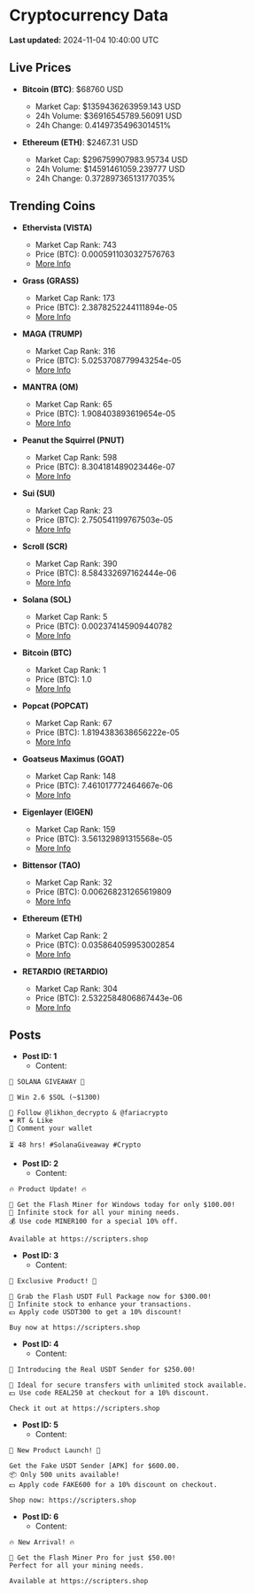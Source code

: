 # Cryptocurrency Data

**Last updated:** 2024-11-04 10:40:00 UTC

## Live Prices
- **Bitcoin (BTC)**: $68760 USD
  - Market Cap: $1359436263959.143 USD
  - 24h Volume: $36916545789.56091 USD
  - 24h Change: 0.4149735496301451%

- **Ethereum (ETH)**: $2467.31 USD
  - Market Cap: $296759907983.95734 USD
  - 24h Volume: $14591461059.239777 USD
  - 24h Change: 0.37289736513177035%

## Trending Coins
- **Ethervista (VISTA)**
  - Market Cap Rank: 743
  - Price (BTC): 0.0005911030327576763
  - [More Info](https://www.coingecko.com/en/coins/ethervista)

- **Grass (GRASS)**
  - Market Cap Rank: 173
  - Price (BTC): 2.3878252244111894e-05
  - [More Info](https://www.coingecko.com/en/coins/grass)

- **MAGA (TRUMP)**
  - Market Cap Rank: 316
  - Price (BTC): 5.0253708779943254e-05
  - [More Info](https://www.coingecko.com/en/coins/maga)

- **MANTRA (OM)**
  - Market Cap Rank: 65
  - Price (BTC): 1.908403893619654e-05
  - [More Info](https://www.coingecko.com/en/coins/mantra)

- **Peanut the Squirrel (PNUT)**
  - Market Cap Rank: 598
  - Price (BTC): 8.304181489023446e-07
  - [More Info](https://www.coingecko.com/en/coins/peanut-the-squirrel)

- **Sui (SUI)**
  - Market Cap Rank: 23
  - Price (BTC): 2.750541199767503e-05
  - [More Info](https://www.coingecko.com/en/coins/sui)

- **Scroll (SCR)**
  - Market Cap Rank: 390
  - Price (BTC): 8.584332697162444e-06
  - [More Info](https://www.coingecko.com/en/coins/scroll)

- **Solana (SOL)**
  - Market Cap Rank: 5
  - Price (BTC): 0.002374145909440782
  - [More Info](https://www.coingecko.com/en/coins/solana)

- **Bitcoin (BTC)**
  - Market Cap Rank: 1
  - Price (BTC): 1.0
  - [More Info](https://www.coingecko.com/en/coins/bitcoin)

- **Popcat (POPCAT)**
  - Market Cap Rank: 67
  - Price (BTC): 1.8194383638656222e-05
  - [More Info](https://www.coingecko.com/en/coins/popcat)

- **Goatseus Maximus (GOAT)**
  - Market Cap Rank: 148
  - Price (BTC): 7.461017772464667e-06
  - [More Info](https://www.coingecko.com/en/coins/goatseus-maximus)

- **Eigenlayer (EIGEN)**
  - Market Cap Rank: 159
  - Price (BTC): 3.561329891315568e-05
  - [More Info](https://www.coingecko.com/en/coins/eigenlayer)

- **Bittensor (TAO)**
  - Market Cap Rank: 32
  - Price (BTC): 0.006268231265619809
  - [More Info](https://www.coingecko.com/en/coins/bittensor)

- **Ethereum (ETH)**
  - Market Cap Rank: 2
  - Price (BTC): 0.035864059953002854
  - [More Info](https://www.coingecko.com/en/coins/ethereum)

- **RETARDIO (RETARDIO)**
  - Market Cap Rank: 304
  - Price (BTC): 2.5322584806867443e-06
  - [More Info](https://www.coingecko.com/en/coins/retardio)

## Posts
- **Post ID: 1**
  - Content:
```
🚀 SOLANA GIVEAWAY 🚀

🎁 Win 2.6 $SOL (~$1300)

🤝 Follow @likhon_decrypto & @fariacrypto
❤️ RT & Like
💬 Comment your wallet

⏳ 48 hrs! #SolanaGiveaway #Crypto
```

- **Post ID: 2**
  - Content:
```
🔥 Product Update! 🔥

🚀 Get the Flash Miner for Windows today for only $100.00!
🔋 Infinite stock for all your mining needs.
💰 Use code MINER100 for a special 10% off.

Available at https://scripters.shop
```

- **Post ID: 3**
  - Content:
```
🎁 Exclusive Product! 🎁

💸 Grab the Flash USDT Full Package now for $300.00!
🎉 Infinite stock to enhance your transactions.
💵 Apply code USDT300 to get a 10% discount!

Buy now at https://scripters.shop
```

- **Post ID: 4**
  - Content:
```
💎 Introducing the Real USDT Sender for $250.00!

💼 Ideal for secure transfers with unlimited stock available.
💵 Use code REAL250 at checkout for a 10% discount.

Check it out at https://scripters.shop
```

- **Post ID: 5**
  - Content:
```
🚀 New Product Launch! 🚀

Get the Fake USDT Sender [APK] for $600.00.
📦 Only 500 units available!
💵 Apply code FAKE600 for a 10% discount on checkout.

Shop now: https://scripters.shop
```

- **Post ID: 6**
  - Content:
```
🔥 New Arrival! 🔥

💸 Get the Flash Miner Pro for just $50.00!
Perfect for all your mining needs.

Available at https://scripters.shop
```

